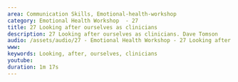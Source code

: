 ```yaml
---
area: Communication Skills, Emotional-health-workshop
category: Emotional Health Workshop  - 27
title: 27 Looking after ourselves as clinicians 
description: 27 Looking after ourselves as clinicians. Dave Tomson 
audio: /assets/audio/27 - Emotional Health Workshop - 27 Looking after ourselves as clinicians. Dave Tomson - MQ.mp3
www: 
keywords: Looking, after, ourselves, clinicians
youtube: 
duration: 1m 17s
--- 
```

